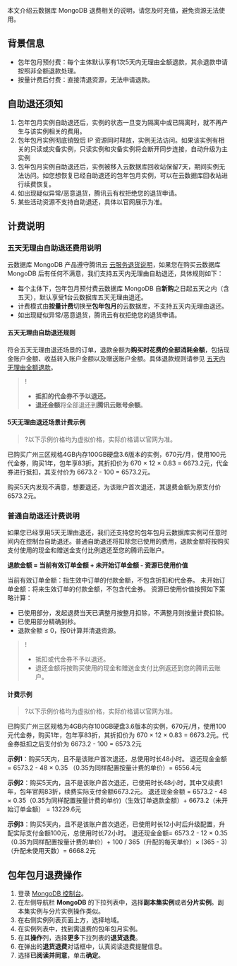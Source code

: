 本文介绍云数据库 MongoDB 退费相关的说明，请您及时充值，避免资源无法使用。

## 背景信息
- 包年包月预付费：每个主体默认享有1次5天内无理由全额退款，其余退款申请按照非全额退款处理。
- 按量计费后付费：直接清退资源，无法申请退款。

## 自助退还须知
1. 包年包月实例自助退还后，实例的状态一旦变为隔离中或已隔离时，就不再产生与该实例相关的费用。
2. 包年包月实例彻底销毁后 IP 资源同时释放，实例无法访问。如果该实例有相关的只读或灾备实例，只读实例和灾备实例将会断开同步连接，自动升级为主实例
3. 包年包月实例自助退还后，实例被移入云数据库回收站保留7天，期间实例无法访问。如您想恢复已经自助退还的包年包月实例，可以在云数据库回收站进行续费恢复。
4. 如出现疑似异常/恶意退货，腾讯云有权拒绝您的退货申请。
5. 某些活动资源不支持自助退还，具体以官网展示为准。

## 计费说明
### 五天无理由自助退还费用说明
云数据库 MongoDB 产品遵守腾讯云 [云服务退货说明](https://cloud.tencent.com/document/product/555/7440)，如果您在购买云数据库 MongoDB 后有任何不满意，我们支持五天内无理由自助退还，具体规则如下：
- 每个主体下，包年包月预付费云数据库 MongoDB 自**新购**之日起五天之内（含五天），默认享受**1**台云数据库五天无理由退还。
- 计费模式由**按量计费**切换至**包年包月**的云数据库，不支持五天内无理由退还。
- 如出现疑似异常/恶意退货，腾讯云有权拒绝您的退货申请。

#### 五天无理由自助退还规则
符合五天无理由退还场景的订单，退款金额为**购买时花费的全部消耗金额**，包括现金账户金额、收益转入账户金额以及赠送账户金额。具体退款规则请参见 [五天内无理由全额退款](https://cloud.tencent.com/document/product/555/7440#.E4.BA.94.E5.A4.A9.E5.86.85.E6.97.A0.E7.90.86.E7.94.B1.E5.85.A8.E9.A2.9D.E9.80.80.E6.AC.BE)。
>!
>- **抵扣的代金券不予以退还。**
>- **退还金额**将全部退还到**腾讯云账号余额**。

#### 5天无理由退还场景计费示例
> ?以下示例价格均为虚拟价格，实际价格请以官网为准。

已购买广州三区规格4GB内存100GB硬盘3.6版本的实例，670元/月，使用100元代金券，购买1年，包年享83折。其折扣价为 670 × 12 × 0.83 = 6673.2元，代金券进行抵扣，其支付价为 6673.2 - 100 = 6573.2元。

购买5天内发现不满意，想要退还，为该账户首次退还，其退费金额为原支付价6573.2元。

### 普通自助退还计费说明
如果您已经享用5天无理由退还，我们还支持您的包年包月云数据库实例可任意时间内在控制台自助退还。普通自助退还将扣除您已使用的费用，退款金额将按购买支付使用的现金和赠送金支付比例退还至您的腾讯云账户。

**退款金额 = 当前有效订单金额 + 未开始订单金额 - 资源已使用价值**

当前有效订单金额：指生效中订单的付款金额，不包含折扣和代金券。
未开始订单金额：将来生效订单的付款金额，不包含代金券。
资源已使用价值按照如下策略计算：

- 已使用部分，发起退费当天已满整月按整月扣除，不满整月则按量计费扣除。
- 已使用部分精确到秒。
- 退款金额 ≤ 0，按0计算并清退资源。

>!
>- 抵扣或代金券不予以退还。
>- 退还金额将按购买使用的现金和赠送金支付比例返还到您的腾讯云账户。


#### 计费示例
>?以下示例价格均为虚拟价格，实际价格请以官网为准。

已购买广州三区规格为4GB内存100GB硬盘3.6版本的实例，670元/月，使用100元代金券，购买1年，包年享83折，其折扣价为 670 × 12 × 0.83 = 6673.2元。代金券抵扣之后支付价为 6673.2 - 100 = 6573.2元

**示例1**：购买5天内，且不是该账户首次退还，总使用时长48小时。
退还现金金额 = 6573.2 - 48 × 0.35 （0.35为同样配置按量计费的单价）= 6556.4元

**示例2**：购买5天内，且不是该账户首次退还，已使用时长48小时，其中又续费1年，包年官网83折，续费实际支付金额6673.2元。
退还现金金额 = 6573.2 - 48 × 0.35（0.35为同样配置按量计费的单价)（生效订单退款金额）+ 6673.2（未开始订单金额） = 13229.6元

**示例3**：购买5天内，且不是该账户首次退还，已使用时长12小时后升级配置，升配实际支付金额100元，总使用时长72小时。
退还现金金额= 6573.2 - 12 × 0.35 （0.35为同样配置按量计费的单价）+ 100 / 365（升配的每天单价）× (365 - 3)（升配未使用天数）= 6668.2元

## 包年包月退费操作
1. 登录 [MongoDB 控制台](https://console.cloud.tencent.com/mongodb)。
3. 在左侧导航栏 **MongoDB** 的下拉列表中，选择**副本集实例**或者**分片实例**。副本集实例与分片实例操作类似。
4. 在右侧实例列表页面上方，选择地域。
5. 在实例列表中，找到需退费的包年包月实例。
6. 在其**操作**列，选择**更多**下拉列表的**退货退费**。
7. 在弹出的**退货退费**对话框中，认真阅读退费提醒信息。
8. 选择**已阅读并同意**，单击**确定**。


